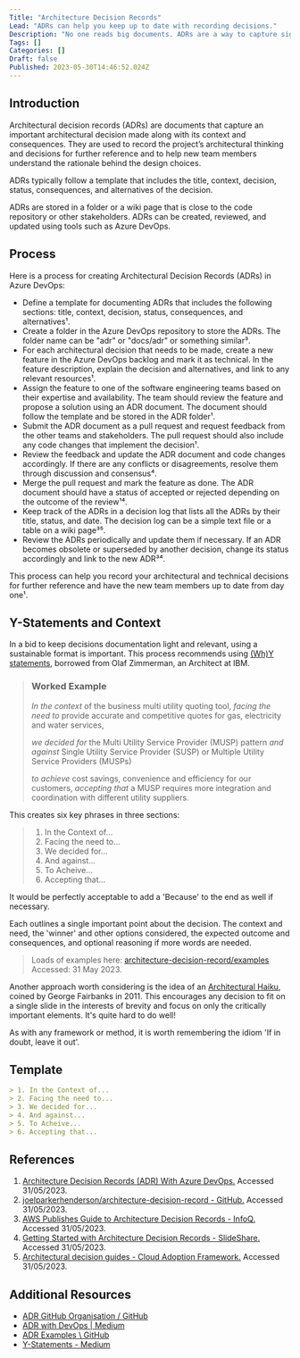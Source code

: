 ```yaml
---
Title: "Architecture Decision Records"
Lead: "ADRs can help you keep up to date with recording decisions."
Description: "No one reads big documents. ADRs are a way to capture significant decisions so people can find them in future."
Tags: []
Categories: []
Draft: false
Published: 2023-05-30T14:46:52.024Z
---
```

## Introduction

Architectural decision records (ADRs) are documents that capture an important architectural decision made along with its context and consequences. They are used to record the project’s architectural thinking and decisions for further reference and to help new team members understand the rationale behind the design choices.

ADRs typically follow a template that includes the title, context, decision, status, consequences, and alternatives of the decision.

ADRs are stored in a folder or a wiki page that is close to the code repository or other stakeholders. ADRs can be created, reviewed, and updated using tools such as Azure DevOps.

## Process

Here is a process for creating Architectural Decision Records (ADRs) in Azure DevOps:

* Define a template for documenting ADRs that includes the following sections: title, context, decision, status, consequences, and alternatives¹.
* Create a folder in the Azure DevOps repository to store the ADRs. The folder name can be "adr" or "docs/adr" or something similar³.
* For each architectural decision that needs to be made, create a new feature in the Azure DevOps backlog and mark it as technical. In the feature description, explain the decision and alternatives, and link to any relevant resources¹.
* Assign the feature to one of the software engineering teams based on their expertise and availability. The team should review the feature and propose a solution using an ADR document. The document should follow the template and be stored in the ADR folder¹.
* Submit the ADR document as a pull request and request feedback from the other teams and stakeholders. The pull request should also include any code changes that implement the decision¹.
* Review the feedback and update the ADR document and code changes accordingly. If there are any conflicts or disagreements, resolve them through discussion and consensus⁴.
* Merge the pull request and mark the feature as done. The ADR document should have a status of accepted or rejected depending on the outcome of the review¹⁴.
* Keep track of the ADRs in a decision log that lists all the ADRs by their title, status, and date. The decision log can be a simple text file or a table on a wiki page³⁵.
* Review the ADRs periodically and update them if necessary. If an ADR becomes obsolete or superseded by another decision, change its status accordingly and link to the new ADR³⁴.

This process can help you record your architectural and technical decisions for further reference and have the new team members up to date from day one¹.

## Y-Statements and Context

In a bid to keep decisions documentation light and relevant, using a sustainable format is important. This process recommends using [(Wh)Y statements](https://medium.com/olzzio/y-statements-10eb07b5a177), borrowed from Olaf Zimmerman, an Architect at IBM.

> ### Worked Example
>
> *In the context* of the business multi utility quoting tool, *facing the need to* provide accurate and competitive quotes for gas, electricity and water services,
>
> *we decided for* the Multi Utility Service Provider (MUSP) pattern *and against* Single Utility Service Provider (SUSP) or Multiple Utility Service Providers (MUSPs)
>
> *to achieve* cost savings, convenience and efficiency for our customers, *accepting that* a MUSP requires more integration and coordination with different utility suppliers.

This creates six key phrases in three sections:

> 1. In the Context of...
> 2. Facing the need to...
> 3. We decided for...
> 4. And against...
> 5. To Acheive...
> 6. Accepting that...

It would be perfectly acceptable to add a 'Because' to the end as well if necessary.

Each outlines a single important point about the decision. The context and need, the 'winner' and other options considered, the expected outcome and consequences, and optional reasoning if more words are needed.

> Loads of examples here: [architecture-decision-record/examples](https://github.com/joelparkerhenderson/architecture-decision-record/tree/main/examples) Accessed: 31 May 2023.

Another approach worth considering is the idea of an [Architectural Haiku](https://www.georgefairbanks.com/blog/comparch-wicsa-2011-panel-discussion-and-haiku-tutorial/), coined by George Fairbanks in 2011. This encourages any decision to fit on a single slide in the interests of brevity and focus on only the critically important elements. It's quite hard to do well!

As with any framework or method, it is worth remembering the idiom 'If in doubt, leave it out'.

## Template

```Markdown
> 1. In the Context of...
> 2. Facing the need to...
> 3. We decided for...
> 4. And against...
> 5. To Acheive...
> 6. Accepting that...
```

## References

1. [Architecture Decision Records (ADR) With Azure DevOps.](https://medium.com/nerd-for-tech/architecture-decision-records-adr-with-azure-devops-3f0c9edeb85b) Accessed 31/05/2023.
2. [joelparkerhenderson/architecture-decision-record - GitHub.](https://github.com/joelparkerhenderson/architecture-decision-record) Accessed 31/05/2023.
3. [AWS Publishes Guide to Architecture Decision Records - InfoQ.](https://www.infoq.com/news/2022/06/aws-adr-guide/) Accessed 31/05/2023.
4. [Getting Started with Architecture Decision Records - SlideShare.](https://www.slideshare.net/mkeeling5000/getting-started-with-architecture-decision-records) Accessed 31/05/2023.
5. [Architectural decision guides - Cloud Adoption Framework.](https://learn.microsoft.com/en-us/azure/cloud-adoption-framework/decision-guides/) Accessed 31/05/2023.

## Additional Resources

* [ADR GitHub Organisation / GitHub](https://adr.github.io/)
* [ADR with DevOps | Medium](https://medium.com/nerd-for-tech/architecture-decision-records-adr-with-azure-devops-3f0c9edeb85b)
* [ADR Examples \ GitHub](https://github.com/joelparkerhenderson/architecture-decision-record/tree/main/examples)
* [Y-Statements - Medium](https://medium.com/olzzio/y-statements-10eb07b5a177)
